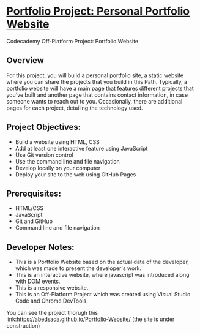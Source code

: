 # [Portfolio Project: Personal Portfolio Website](https://www.codecademy.com/journeys/front-end-engineer/paths/fecj-22-building-interactive-websites/tracks/fecj-22-html-portfolio-project-personal-portfolio-website/modules/wdcp-22-personal-portfolio-project-21965fcf-f975-4849-8103-ac20ba18e97d/kanban_projects/portfolio-website)
Codecademy Off-Platform Project: Portfolio Website

## Overview 

For this project, you will build a personal portfolio site, a static website where you can share the projects that you build in this Path. Typically, a portfolio website will have a main page that features different projects that you’ve built and another page that contains contact information, in case someone wants to reach out to you. Occasionally, there are additional pages for each project, detailing the technology used.

## Project Objectives:

* Build a website using HTML, CSS
* Add at least one interactive feature using JavaScript
* Use Git version control
* Use the command line and file navigation
* Develop locally on your computer
* Deploy your site to the web using GitHub Pages

## Prerequisites:

* HTML/CSS
* JavaScript
* Git and GitHub
* Command line and file navigation


## Developer Notes:

* This is a Portfolio Website based on the actual data of the developer, which was made to present the developer's work.
* This is an interactive website, where javascript was introduced along with DOM events.
* This is a responsive website.
* This is an Off-Platform Project which was created using Visual Studio Code and Chrome DevTools.

You can see the project thorugh this link:https://abedsada.github.io/Portfolio-Website/ (the site is under construction)
